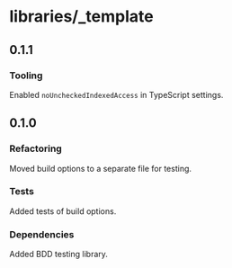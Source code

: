 # libraries/_template

## 0.1.1

### Tooling 

Enabled `noUncheckedIndexedAccess` in TypeScript settings.

## 0.1.0

### Refactoring

Moved build options to a separate file for testing.

### Tests

Added tests of build options.

### Dependencies

Added BDD testing library.

